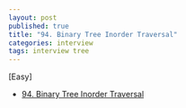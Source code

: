 ```yaml
---
layout: post
published: true
title: "94. Binary Tree Inorder Traversal"
categories: interview
tags: interview tree
---
```


[Easy]

- [94. Binary Tree Inorder Traversal](https://leetcode.com/problems/binary-tree-inorder-traversal/)

<script src="https://gist.github.com/yeopoong/46c3c64be0e75dd8b212ff938dee3ac9.js"></script>